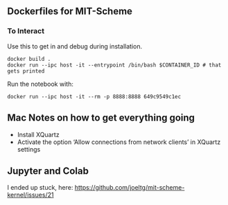 ## Dockerfiles for MIT-Scheme

### To Interact

Use this to get in and debug during installation.

```
docker build .
docker run --ipc host -it --entrypoint /bin/bash $CONTAINER_ID # that gets printed
```

Run the notebook with:
```
docker run --ipc host -it --rm -p 8888:8888 649c9549c1ec
```

## Mac Notes on how to get everything going

- Install XQuartz
- Activate the option ‘Allow connections from network clients’ in XQuartz settings

## Jupyter and Colab

I ended up stuck, here: https://github.com/joeltg/mit-scheme-kernel/issues/21
